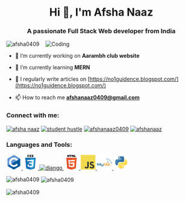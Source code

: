 <h1 align="center">Hi 👋, I'm Afsha Naaz</h1>
<h3 align="center">A passionate Full Stack Web developer from India</h3>
<img align="right" alt="Coding" width="400" src="https://cdni.iconscout.com/illustration/free/thumb/women-web-developer-with-laptop-2040890-1721886.png">

<p align="left"> <img src="https://komarev.com/ghpvc/?username=afsha0409&label=Profile%20views&color=0e75b6&style=flat" alt="afsha0409" /> </p>

- 🔭 I’m currently working on **Aarambh club website**

- 🌱 I’m currently learning **MERN**

- 📝 I regularly write articles on [https://no1guidence.blogspot.com/](https://no1guidence.blogspot.com/)

- 📫 How to reach me **afshanaaz0409@gmail.com**

<h3 align="left">Connect with me:</h3>
<p align="left">
<a href="https://linkedin.com/in/afsha naaz" target="blank"><img align="center" src="https://raw.githubusercontent.com/rahuldkjain/github-profile-readme-generator/master/src/images/icons/Social/linked-in-alt.svg" alt="afsha naaz" height="30" width="40" /></a>
<a href="https://www.youtube.com/c/student hustle" target="blank"><img align="center" src="https://raw.githubusercontent.com/rahuldkjain/github-profile-readme-generator/master/src/images/icons/Social/youtube.svg" alt="student hustle" height="30" width="40" /></a>
<a href="https://www.codechef.com/users/afshanaaz0409" target="blank"><img align="center" src="https://cdn.jsdelivr.net/npm/simple-icons@3.1.0/icons/codechef.svg" alt="afshanaaz0409" height="30" width="40" /></a>
<a href="https://www.hackerrank.com/afshanaaz" target="blank"><img align="center" src="https://raw.githubusercontent.com/rahuldkjain/github-profile-readme-generator/master/src/images/icons/Social/hackerrank.svg" alt="afshanaaz" height="30" width="40" /></a>
</p>

<h3 align="left">Languages and Tools:</h3>
<p align="left"> <a href="https://www.cprogramming.com/" target="_blank" rel="noreferrer"> <img src="https://raw.githubusercontent.com/devicons/devicon/master/icons/c/c-original.svg" alt="c" width="40" height="40"/> </a> <a href="https://www.w3schools.com/css/" target="_blank" rel="noreferrer"> <img src="https://raw.githubusercontent.com/devicons/devicon/master/icons/css3/css3-original-wordmark.svg" alt="css3" width="40" height="40"/> </a> <a href="https://www.djangoproject.com/" target="_blank" rel="noreferrer"> <img src="https://cdn.worldvectorlogo.com/logos/django.svg" alt="django" width="40" height="40"/> </a> <a href="https://www.w3.org/html/" target="_blank" rel="noreferrer"> <img src="https://raw.githubusercontent.com/devicons/devicon/master/icons/html5/html5-original-wordmark.svg" alt="html5" width="40" height="40"/> </a> <a href="https://developer.mozilla.org/en-US/docs/Web/JavaScript" target="_blank" rel="noreferrer"> <img src="https://raw.githubusercontent.com/devicons/devicon/master/icons/javascript/javascript-original.svg" alt="javascript" width="40" height="40"/> </a> <a href="https://www.mysql.com/" target="_blank" rel="noreferrer"> <img src="https://raw.githubusercontent.com/devicons/devicon/master/icons/mysql/mysql-original-wordmark.svg" alt="mysql" width="40" height="40"/> </a> <a href="https://www.python.org" target="_blank" rel="noreferrer"> <img src="https://raw.githubusercontent.com/devicons/devicon/master/icons/python/python-original.svg" alt="python" width="40" height="40"/> </a> </p>

<p><img align="left" src="https://github-readme-stats.vercel.app/api/top-langs?username=afsha0409&show_icons=true&locale=en&layout=compact" alt="afsha0409" /></p>

<p>&nbsp;<img align="center" src="https://github-readme-stats.vercel.app/api?username=afsha0409&show_icons=true&locale=en" alt="afsha0409" /></p>

<p><img align="center" src="https://github-readme-streak-stats.herokuapp.com/?user=afsha0409&" alt="afsha0409" /></p>
